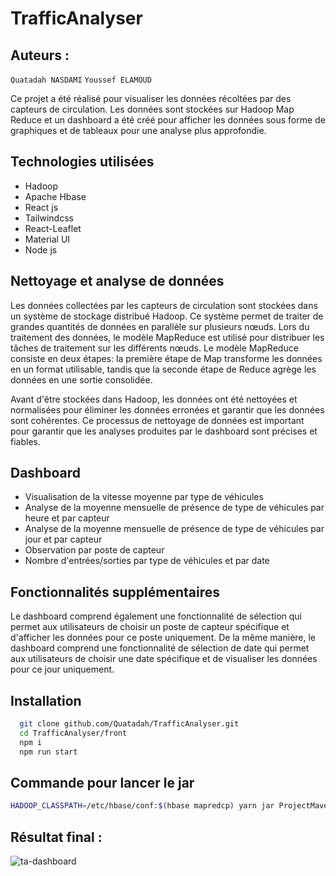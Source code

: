 # TrafficAnalyser
## Auteurs : 
`Quatadah NASDAMI`
`Youssef ELAMOUD`

Ce projet a été réalisé pour visualiser les données récoltées par des capteurs de circulation. Les données sont stockées sur Hadoop Map Reduce et un dashboard a été créé pour afficher les données sous forme de graphiques et de tableaux pour une analyse plus approfondie.

## Technologies utilisées
- Hadoop
- Apache Hbase
- React js
- Tailwindcss
- React-Leaflet
- Material UI
- Node js

## Nettoyage et analyse de données

Les données collectées par les capteurs de circulation sont stockées dans un système de stockage distribué Hadoop. Ce système permet de traiter de grandes quantités de données en parallèle sur plusieurs nœuds.
Lors du traitement des données, le modèle MapReduce est utilisé pour distribuer les tâches de traitement sur les différents nœuds. Le modèle MapReduce consiste en deux étapes: la première étape de Map transforme les données en un format utilisable, tandis que la seconde étape de Reduce agrège les données en une sortie consolidée.

Avant d'être stockées dans Hadoop, les données ont été nettoyées et normalisées pour éliminer les données erronées et garantir que les données sont cohérentes. Ce processus de nettoyage de données est important pour garantir que les analyses produites par le dashboard sont précises et fiables.

## Dashboard
- Visualisation de la vitesse moyenne par type de véhicules
- Analyse de la moyenne mensuelle de présence de type de véhicules par heure et par capteur
- Analyse de la moyenne mensuelle de présence de type de véhicules par jour et par capteur
- Observation par poste de capteur
- Nombre d'entrées/sorties par type de véhicules et par date

## Fonctionnalités supplémentaires
Le dashboard comprend également une fonctionnalité de sélection qui permet aux utilisateurs de choisir un poste de capteur spécifique et d'afficher les données pour ce poste uniquement. De la même manière, le dashboard comprend une fonctionnalité de sélection de date qui permet aux utilisateurs de choisir une date spécifique et de visualiser les données pour ce jour uniquement.

## Installation
```bash
  git clone github.com/Quatadah/TrafficAnalyser.git
  cd TrafficAnalyser/front
  npm i
  npm run start
```
## Commande pour lancer le jar 
```bash
HADOOP_CLASSPATH=/etc/hbase/conf:$(hbase mapredcp) yarn jar ProjectMaven.jar /user/auber/data_ple/citytraffic/ResultatCSV/ outPutCleanedData ouputAnalyse1 ouputAnalyse2 ouputAnalyse3 ouputAnalyse4 ouputAnalyse5
```

## Résultat final :
![ta-dashboard](https://user-images.githubusercontent.com/73450837/215629079-aa5cbe05-b856-43ea-9c61-0e08d59deb6f.png)


